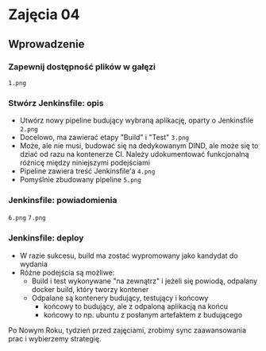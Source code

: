 # Zajęcia 04

## Wprowadzenie

### Zapewnij dostępność plików w gałęzi
`1.png`

### Stwórz Jenkinsfile: opis
* Utwórz nowy pipeline budujący wybraną aplikację, oparty o Jenkinsfile `2.png`
* Docelowo, ma zawierać etapy "Build" i "Test" `3.png`
* Może, ale nie musi, budować się na dedykowanym DIND, ale może się to dziać od razu na kontenerze CI. Należy udokumentować funkcjonalną różnicę między niniejszymi podejściami
* Pipeline zawiera treść Jenkinsfile'a `4.png`
* Pomyślnie zbudowany pipeline `5.png`

### Jenkinsfile: powiadomienia
`6.png` `7.png`

### Jenkinsfile: deploy
* W razie sukcesu, build ma zostać wypromowany jako kandydat do wydania
* Różne podejścia są możliwe:
    * Build i test wykonywane "na zewnątrz" i jeżeli się powiodą, odpalany docker build, który tworzy kontener
    * Odpalane są kontenery budujący, testujący i końcowy
        * końcowy to budujący, ale z odpaloną aplikacją na końcu
        * końcowy to np. ubuntu z posłanym artefaktem z budującego

Po Nowym Roku, tydzień przed zajęciami, zrobimy sync zaawansowania prac i wybierzemy strategię.
